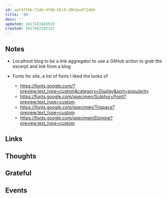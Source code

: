 ```yaml
---
id: aaf4ff6b-7248-4f0d-b5c0-2063ae5f2d00
title: '30'
desc: ''
updated: 1617183485919
created: 1617082102322
---
```


## Notes

- Localhost blog to be a link aggregator to use a GitHub action to
  grab the excerpt and link from a blog

- Fonts for site, a list of fonts I liked the looks of
  - https://fonts.google.com/?preview.text_type=custom&category=Display&sort=popularity
  - https://fonts.google.com/specimen/Sulphur+Point?preview.text_type=custom
  - https://fonts.google.com/specimen/Trispace?preview.text_type=custom
  - https://fonts.google.com/specimen/Domine?preview.text_type=custom

## Links

## Thoughts

## Grateful

## Events
